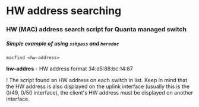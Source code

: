 # HW address searching
### HW (MAC) address search script for Quanta managed switch
##### Simple example of using `sshpass` and `heredoc`

```macfind <hw-address>```

**hw-addres** - HW address format 34:d5:88:bc:14:87

! The script found an HW address on each switch in list. Keep in mind that the HW address is also displayed on the uplink interface (usually this is the 0/49, 0/50 interface), the client's HW address must be displayed on another interface.
